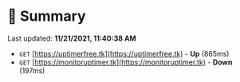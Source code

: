 # 📖 Summary
Last updated: **11/21/2021, 11:40:38 AM**

- `GET` [https://uptimerfree.tk](https://uptimerfree.tk) - **Up** (865ms)
- `GET` [https://monitoruptimer.tk](https://monitoruptimer.tk) - **Down** (197ms)
